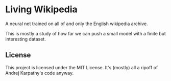 # Living Wikipedia

A neural net trained on all of and only the English wikipedia archive.

This is mostly a study of how far we can push a small model with a finite but interesting dataset.

## License

This project is licensed under the MIT License. It's (mostly) all a ripoff of Andrej Karpathy's code anyway.